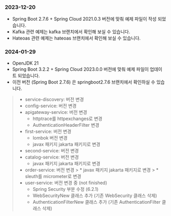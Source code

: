 ### 2023-12-20
* Spring Boot 2.7.6 + Spring Cloud 2021.0.3 버전에 맞춰 예제 파일이 작성 되었습니다.
* Kafka 관련 예제는 kafka 브랜치에서 확인해 보실 수 있습니다.
* Hateoas 관련 예제는 hateoas 브랜치에서 확인해 보실 수 있습니다. 

### 2024-01-29
* OpenJDK 21
* Spring Boot 3.2.2 + Spring Cloud 2023.0.0 버전에 맞춰 예제 파일이 업데이트 되었습니다.
* 이전 버전 (Spring Boot 2.7.6) 은 springboot2.7.6 브랜치에서 확인하실 수 있습니다.
> * service-discovery: 버전 변경
> * config-service: 버전 변경
> * apigateway-service: 버전 변경
>   * httptrace를 httpexchanges로 변경
>   * AuthenticationHeaderFilter 변경 
> * first-service: 버전 변경
>   * lombok 버전 변경
>   * javax 패키지 jakarta 패키지로 변경
> * second-service: 버전 변경
> * catalog-service: 버전 변경
>   * javax 패키지 jakarta 패키지로 변경
> * order-service: 버전 변경
    >   * javax 패키지 jakarta 패키지로 변경
    >   * sleuth를 micrometer로 변경
> * user-service: 버전 변경 중 (not finished)
>   * Spring Security 부분 수정 (6.2.1)
>   * WebSecurityNew 클래스 추가 (기존 WebSecurity 클래스 삭제)
>   * AuthenticationFilterNew 클래스 추가 (기존 AuthenticationFilter 클래스 삭제)
